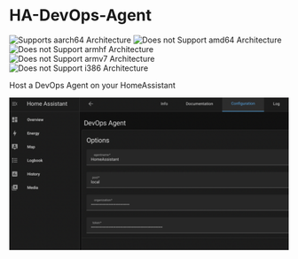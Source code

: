 # HA-DevOps-Agent

![Supports aarch64 Architecture][aarch64-shield]
![Does not Support amd64 Architecture][amd64-no-shield]
![Does not Support armhf Architecture][armhf-no-shield]
![Does not Support armv7 Architecture][armv7-no-shield]
![Does not Support i386 Architecture][i386-no-shield]

Host a DevOps Agent on your HomeAssistant

![screenshot of settings-menu][scr-01]

[aarch64-shield]: https://img.shields.io/badge/aarch64-yes-green.svg
[amd64-no-shield]: https://img.shields.io/badge/amd64-no-red.svg
[armhf-no-shield]: https://img.shields.io/badge/armhf-no-red.svg
[armv7-no-shield]: https://img.shields.io/badge/armv7-no-red.svg
[i386-no-shield]: https://img.shields.io/badge/i386-no-red.svg
[scr-01]: images/settings.png
